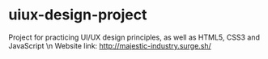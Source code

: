 # uiux-design-project
Project for practicing UI/UX design principles, as well as HTML5, CSS3 and JavaScript \n
Website link: http://majestic-industry.surge.sh/
